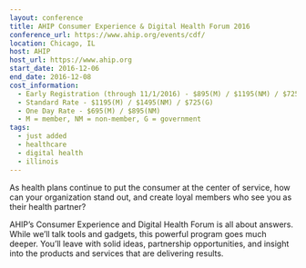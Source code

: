 ```yaml
---
layout: conference
title: AHIP Consumer Experience & Digital Health Forum 2016
conference_url: https://www.ahip.org/events/cdf/
location: Chicago, IL
host: AHIP
host_url: https://www.ahip.org
start_date: 2016-12-06
end_date: 2016-12-08
cost_information:
  - Early Registration (through 11/1/2016) - $895(M) / $1195(NM) / $725(G)
  - Standard Rate - $1195(M) / $1495(NM) / $725(G)
  - One Day Rate - $695(M) / $895(NM)
  - M = member, NM = non-member, G = government
tags:
  - just added
  - healthcare
  - digital health
  - illinois
---
```


As health plans continue to put the consumer at the center of service, how can your organization stand out, and create loyal members who see you as their health partner?

AHIP’s Consumer Experience and Digital Health Forum is all about answers. While we’ll talk tools and gadgets, this powerful program goes much deeper. You’ll leave with solid ideas, partnership opportunities, and insight into the products and services that are delivering results.
